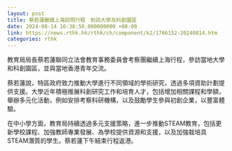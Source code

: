 ```yaml
---
layout: post
title: 蔡若蓮繼續上海訪問行程　到訪大學及科創園區
date: 2024-08-14 16:38:50.000000000 +08:00
link: https://news.rthk.hk/rthk/ch/component/k2/1766152-20240814.htm
categories: rthk
---
```


教育局局長蔡若蓮聯同立法會教育事務委員會考察團繼續上海行程，參訪當地大學和科創園區，並與當地香港青年交流。

蔡若蓮說，特區政府致力推動大學進行不同領域的學術研究，透過多項資助計劃提供支援。大學近年積極推展科創研究工作和培育人才，包括增加相關課程和學額，舉辦多元化活動，例如安排考察科研機構，以及鼓勵學生參與初創企業，以豐富體驗。

在中小學方面，教育局持續透過多元支援策略，進一步推動STEAM教育，包括更新學校課程、加強教師專業發展、為學校提供資源和支援，以及加強栽培具STEAM潛質的學生。蔡若蓮下午結束行程返港。
